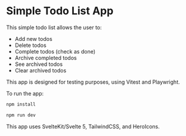 # Simple Todo List App

This simple todo list allows the user to:

- Add new todos
- Delete todos
- Complete todos (check as done)
- Archive completed todos
- See archived todos
- Clear archived todos

This app is designed for testing purposes, using Vitest and Playwright.

To run the app:

```sh
npm install
```

```sh
npm run dev
```

This app uses SvelteKit/Svelte 5, TailwindCSS, and HeroIcons.

